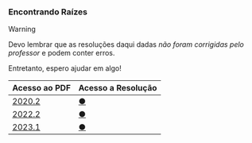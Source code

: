 ### Encontrando Raízes

> [!WARNING]
> Devo lembrar que as resoluções daqui dadas _não foram corrigidas pelo professor_ e podem conter erros.

Entretanto, espero ajudar em algo!

| Acesso ao PDF                                                                                   | Acesso a Resolução                                     |
| ----------------------------------------------------------------------------------------------- | ------------------------------------------------------ |
| [2020.2](https://drive.google.com/file/d/1ZSgZepj9zD9nKp5J7ySPTyvMFeXnZEOy/view?usp=drive_link) | [●](https://github.com/maisagarcx/CN/blob/main/Resolu%C3%A7%C3%B5es/2.1/prova-20202-21.m)|
| [2022.2](https://drive.google.com/file/d/1tddyMdVXJO7Z5kUSSY_Jli3DDCKqAcMp/view?usp=drive_link) | [●](https://github.com/maisagarcx/CN/blob/main/Resolu%C3%A7%C3%B5es/2.1/prova-20222-21.m)|
| [2023.1](https://drive.google.com/file/d/1VRH3a6EEaz00BBn7kPW5FuLW8U-pHpvn/view?usp=drive_link) | [●](https://github.com/maisagarcx/CN/blob/main/Resolu%C3%A7%C3%B5es/2.1/prova-20231-21.m)|
